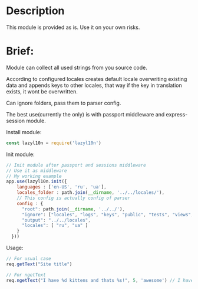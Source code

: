 # Description
This module is provided as is. Use it on your own risks.

# Brief:
Module can collect all used strings from you source code.

According to configured locales creates default locale overwriting existing data
and appends keys to other locales, that way if the key in translation exists,
it wont be overwritten.

Can ignore folders, pass them to parser config.

The best use(currently the only) is with passport middleware and express-session module.

Install module:
``` javascript
const lazyl10n = require('lazyl10n')
```

Init module:
``` javascript
// Init module after passport and sessions middleware
// Use it as middleware
// My working example
app.use(lazyl10n.init({
    languages : ['en-US', 'ru', 'ua'],
    locales_folder : path.join(__dirname, '../../locales/'),
    // This config is actually config of parser
    config : {
      "root": path.join(__dirname, '../../'),
      "ignore": ["locales", "logs", "keys", "public", "tests", "views", "node_modules"],
      "output": "../../locales",
      "locales": [ "ru", "ua" ]
    }
  }))
```


Usage:
``` javascript
// For usual case
req.getText("Site title")

// For ngetText
req.ngetText("I have %d kittens and thats %s!", 5, 'awesome') // I have 5 kittens and thats awesome!
```
